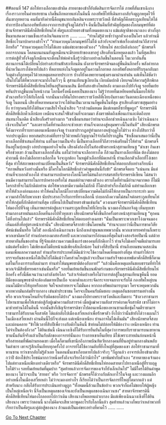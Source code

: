 ##ตอนที่ 147 ต่อให้ทางเลือกของข้าผิด สายตาของข้าก็ยังตัดสินการจัดการได้
ภาพที่สันเขาเฉิงกง เรื่องราวภายในค่ายเฮยซาน เกิดขึ้นอีกหลายแห่งในคืนนี้ กองทัพซีไห่ที่เดินทางกลับจิงตูถูกหยุดไว้ที่สันเขากุยหยวน คนที่มายังค่ายนี้คือมุขนายกอันหลินจากพระราชวังหลี ที่สำคัญก็คือตระกูลเทียนไห่ได้ทำการป้องกันกองทัพทั้งสองจากการเข้าสู่จิงตูได้สำเร็จ
คืนนี้เป็นคืนที่สำคัญที่สุดของโลกมนุษย์ที่ต่อต้านจักรพรรดินีศักดิ์สิทธิ์เทียนไห่ ศัตรูและฝ่ายตรงข้ามทั้งหมดของนาง แม้แต่ญาติของนางเอง ต่างก็ลุกขึ้นมาแสดงความแข็งแกร่งเกินจินตนาการ
……
……
“ท่านไม่รู้ด้วยซ้ำว่าลูกตัวเองเป็นใคร แล้วท่านมีสิทธิ์อะไรมาปกครองต้าโจว”
“ท่านควบคุมโลกมนุษย์ก็ไม่ได้ แล้วยังจะพร่ำเพ้อเรื่องต่อต้านวิถีสวรรค์อีกหรือ”
“ท่านควบคุมอะไรไม่ได้เลย แม้แต่ชะตาของตัวเอง”
“เทียนไห่ สละบัลลังก์เถอะ”
นักพรตจี้ออกจากถนน
โคลนบนถนนยังดูเหมือนจะมีรอยเท้าของเขาอยู่
เสียงสับเนื้อหยุดลงแล้ว ในที่สุดเสียงการต่อสู้ทั่วทั้งจิงตูก็เหมือนจะเตือนให้พ่อค้าเนื้อรู้ว่ามีบางอย่างเกิดขึ้นในตอนนี้
ในเวลาอันสั้น สถานการณ์ได้เปลี่ยนไปอย่างสะท้านฟ้าสะเทือนดิน
ผังลายจักรพรรดิจมลงสู่พื้นดินอีกครั้ง พลังค่ายกลที่น่าหวั่นเกรงได้หายไปแล้ว ที่หลายแห่งในจิงตูตกอยู่ในความโกลาหล กองทัพทั้งหลายที่รีบรุดกลับมาจิงตูต่างก็ถูกหยุดไว้ด้วยเหตุผลหลายประการ บ้างก็ยังคงพยายามพุ่งตรงมาผ่านห่าฝน แต่เห็นได้ชัดว่าเป็นไปไม่ได้ที่พวกเขาจะมาถึงในเร็วๆ นี้
สุสานเทียนซูเงียบงัน เงียบผิดปกติ เงียบจนให้ความรู้สึกพิกล
จักรพรรดินีศักดิ์สิทธิ์เทียนไห่ยืนอยู่ริมถนนเสิน มือทั้งสองข้างไพล่หลัง ตามองลงไปยังจิงตู รอยยิ้มเย้ยหยันปรากฏขึ้นบนใบหน้างาม
โลกนี้ครั้งหนึ่งเคยเป็นของนาง
ไม่รู้ว่ารอยยิ้มเหยียดหยันนี้มอบให้กับตัวนางหรือว่าให้กับโลกนี้
จากนั้นนางก็หันไปทางพระราชวังหลีที่เงียบงันทางตะวันตกตะเฉียงเหนือของจิงตู
ในตอนนี้ เสียงที่หลายคนคาดว่าจะได้ยินเป็นเวลานานก็พูดขึ้นในที่สุด
สุรเสียงสังฆราชสุขุมอย่างยิ่ง ทว่าทุกคนก็ยังได้ยินความเสียใจในน้ำเสียง
“เราล้วนผิดหมด มีแต่เหมยลี่ซาที่พูดถูก”
จักรพรรดินีศักดิ์สิทธิ์เลิกคิ้วเล็กน้อย เหมือนจะสนใจฟังส่วนที่จะตามมา
สังฆราชคิดถึงเพื่อนเก่าและคิดถึงบทสนทนาในอดีต น้ำเสียงก็เศร้าอย่างมาก “เขาเชื่อมาเสมอว่าท่านจะเลือกช่วยเฉินฉางเซิง ไม่ว่าเฉินฉางเซิงจะเป็นใคร”
“และตราบใดที่ท่านเลือกจะช่วยเขา ท่านก็จะตกลงสู่หลุมพรางนี้ในทันที”
เสียงนักพรตจี้ดังมาจากที่ราบทางตอนเหนือของจิงตู
ร่างเขาปรากฏอยู่ท่ามกลางหญ้าฤดูใบไม้ร่วง ห่างไปสิบกว่าลี้จากประตูเมือง หยกสมประสงค์ที่บรรจุไว้ด้วยพลังวิญญาณไร้จำกัดก็ปรากฏขึ้น
“ข้าเชื่อมาเสมอว่านี่เป็นทางเลือกที่ข้าเสนอให้ท่าน แต่ในความเป็นจริง นี่เป็นทางเลือกที่วิถีสวรรค์เตรียมไว้ให้ท่าน”
นักพรตจี้ยืนอยู่ในทุ่งหญ้า เอ่ยปากพูดอย่างใจเย็น เสียงดังก้องไปในท้องฟ้าตรงหน้าสุสานเทียนซู
“ฆ่าเขา กินเขาหรือช่วยเขา ล้วนเป็นทางเลือกทั้งสิ้น แต่ไม่ว่าท่านจะเลือกทางใด ก็ล้วนเป็นทางเลือกที่ผิด ต้องไม่ตอบคำถามนี้ ต้องไม่เลือกทางเลือกใด จึงจะถูกต้อง ในหมู่ตัวเลือกที่ผิดเหล่านี้ ท่านเลือกตัวเลือกที่โง่เขลาที่สุด ทำให้สภาพของท่านเปลี่ยนเป็นสิ้นหวัง”
จักรพรรดินีศักดิ์สิทธิ์เทียนไห่ตอบกลับอย่างเรียบนิ่ง “สภาพสิ้นหวังอย่างนั้นหรือ มีใครในโลกมีสิทธิ์กล่าวคำพูดเช่นนี้กับข้า”
นักพรตจี้ตอบ “แน่นอน มีแต่ท่านที่จะบอกตัวเองได้ ท่านสามารถปกครองโลกนี้โดยไม่สนถึงการสมรสกับจักรพรรดิเซียน ไม่สนว่าตนมีความสามารถในการปกครองหรือไม่ สนแต่อำนาจของตัวเอง ตราบใดที่ท่านมีอำนาจมากพอ ก็ไม่มีใครกล้าที่จะไม่ภักดีต่อท่าน ต่อให้พวกเขามีความคิดไม่ภักดี ก็ไม่กล้าทำเรื่องไม่ภักดี แต่ท่านเลือกเขา ทำให้ตัวเองอ่อนแอลง ทำให้คนในโลกมีโอกาสเปลี่ยนความคิดไม่ภักดีให้กลายเป็นการกระทำ มอบความกล้าให้กับพวกเขา นับประสาอะไรกับการที่ทางเลือกนี้ บ่งบอกถึงความไม่สนใจต่อตระกูลเทียนไห่ ทำให้กลุ่มที่ภักดีต่อท่านที่สุด เปลี่ยนไปเป็นฝ่ายตรงข้ามเช่นกัน”
ดวงเนตรจักรพรรดินีศักดิ์สิทธิ์เทียนไห่มองไปที่จิงตู เห็นภาพการต่อสู้และจวนตระกูลเทียนไห่ที่เงียบงัน
นางมองไปนอกจิงตู เห็นหุบเขาท่ามกลางสายฝนและเลือดที่นองไปทั่วหุบเขา
เสียงนักพรตจี้ดังขึ้นอีกครั้งตรงหน้าสุสานเทียนซู “ทุกคนได้ทิ้งท่านไปแล้ว”
จักรพรรดินีศักดิ์สิทธิ์เทียนไห่ตอบอย่างเฉยชา “นั่นเป็นเพราะพวกเขาโง่งมจนมองเห็นแค่สิ่งที่อยู่ตรงหน้าเท่านั้น”
เสียงนักพรตจี้สากห้าวขึ้นโดยพลัน
“ท่านจะบอกว่านี่เป็นการขาดวิสัยทัศน์เช่นนั้นหรือ ไม่ใช่! ลองนึกถึงเฉินกวนซง นึกถึงเหล่าขุนพลเทพพวกนั้น พวกเขาทรยศท่านก็เพราะพวกเขาผิดหวัง! ท่านปกครองมาสองร้อยปี และพวกเผ่ามารก็อ่อนแอที่สุดในช่วงสองร้อยปีมานี้ แต่ด้วยสายตาอันสั้นของท่าน ที่รู้จักแต่สงวนความแข็งแกร่งของคนที่ภักดีเอาไว้ ท่านจึงไม่เคยโจมตีเผ่ามารเลยแม้แต่ครั้งเดียว ไม่เพียงแค่ไม่คืบหน้าแม้เพียงสักเล็กน้อย ในช่วงยี่สิบปีมานี้ ท่านถึงยอมขนาดสละดินแดนเพื่อแลกความสงบ! ท่านบริหารประเทศได้ดีแม้ว่าจะใช้ความโหดเหี้ยมอย่างที่สุด ท่านทำให้การบรรจบกันของเหนือใต้เป็นไปได้ดีแม้ว่าโดยส่วนใหญ่แล้วจะเป็นความสำเร็จของเทพธิดาศักดิ์สิทธิ์ก็ตาม แต่ในเรื่องการรบกับเผ่ามาร ท่านทำให้มนุษยชาติต้องอับอาย!”
“แล้วนั่นคือเหตุผลอันชอบธรรมที่ทำให้พวกเจ้ามีสิทธิ์ทรยศเราเช่นนั้นหรือ”
รอยยิ้มเย้ยแย้มขึ้นบนพักตร์งามของจักรพรรดินีศักดิ์สิทธิ์เทียนไห่อีกครั้ง
ครั้งนี้ชัดเจนว่านางกำลังเย้ยโลก
“แล้วเจ้าคิดบ้างหรือไม่ว่าการต่อสู้ในสุสานเทียนซูคืนนี้ ยอดฝีมือของมนุษยชาติจะต้องล้มตายเป็นเบือ จะตกต่ำและกระจัดกระจายจนยากจะรับได้ กองทัพใหญ่บนถนนไม่มีทางให้บุกหรือถอย จิตใจเหล่าทหารจะไม่มั่นคง หากกองทัพเผ่ามารบุกมา ใครจะหยุดพวกมัน หากพวกมันถล่มที่ราบกลาง เข่นฆ่าประชาชน ใครจะเป็นคนรับผิดชอบ เหตุผลอันชอบธรรมอย่างนั้นหรือ พวกเจ้าคนไหนที่จะรับผิดชอบได้บ้าง”
นางมองไปทางพระราชวังหลีและยิ้มเยาะ
“ข้าลวงราชามารไปหานซานเพื่อให้เขาต่อสู้กับผู้เฒ่าความลับสวรรค์ เมื่อผู้เฒ่าความลับสวรรค์บาดเจ็บสาหัส เขาก็ไม่อาจมาช่วยท่านได้ในคืนนี้ จากนั้นข้าก็เชิญจักรพรรดิขาวไปตอนเหนือของหานซานเพื่อซุ่มโจมตีราชามาร ราชามารได้รับบาดเจ็บสาหัส ได้แต่กลับไปเมืองเสวี่ยเหล่าเพื่อรักษาตัว ยิ่งไปกว่านั้นข้ายังได้วางแผนไว้ในเมืองเสวี่ยเหล่า ผ่านคืนนี้ไปก็จะส่งผล แต่เหนียงเหนียง ท่านอาจไม่ได้เห็นมัน”
เสียงนักพรตจี้สงบและผ่อนคลาย “ข้าใช้เวลายี่สิบปีเพื่อวางกับดักในคืนนี้ ข้าย่อมไม่ปล่อยให้มีช่องว่าง เหนียงเหนียง ท่านไม่จำเป็นต้องกังวล”
ได้ยินเช่นนี้ เฉินฉางเซิงก็ได้รับการยืนยันในที่สุดว่าการพบกับราชามารบนเขาหานซานนั้นอันที่จริงแล้วเป็นกับดักของอาจารย์นั่นเอง
ร่างกายเขาเย็นเยียบ มิใช่เพราะสายฝนก่อนหน้านี้หรือสายลมที่พัดผ่านยอดเขา
เมื่อใดก็ตามที่เขานึกถึงภาพบัณฑิตวัยกลางคนที่ยืนอยู่ท่ามกลางต้นพลับริมลำธาร เขาจะรู้สึกเย็นเยียบทุกครั้งไป
อาจารย์ได้ใช้ความลับที่ยิ่งใหญ่ที่สุดของเขา ล่อให้ราชามารมาที่หานซาน ทว่าเขากลับไม่รู้ตัวเลย
ในตอนนั้นเขาเกือบตายไปแล้วจริงๆ
“ก็ถูกแล้ว อาจารย์เลี้ยงข้ามาสิบกว่าปี ต้องใช้ประโยชน์มากกว่าหนึ่งครั้งถึงจะเรียกได้ว่ามีกำไร”
เขาพึมพำกับตัวเอง
“สายตาของเจ้ามองไปแต่ทางเหนือเพียงอย่างเดียวหรือ”
จักรพรรดินีศักดิ์สิทธิ์เทียนไห่ทอดสายตาไปทางเหนือสู่ที่ราบฤดูใบไม้ร่วง รอยยิ้มเย้ยแย้มที่มุมปาก “สุดท้ายแล้วการจัดการของเจ้าก็ยังเล็กเกินไป”
ไม่มีใครได้ยินคำพูดของนาง
ไม่ว่าจะเป็น ‘สายตา’ หรือ ‘การจัดการ’
นักพรตจี้ได้วางกับดักเอาไว้ในจิงตู และวางแผนอีกอย่างหนึ่งในเมืองเสวี่ยเหล่า ไม่ว่าจะมองอย่างไร ก็เรียกได้ว่าเป็นการจัดการที่ใหญ่โตมากแล้ว แต่สำหรับนาง กลับได้รับการประเมินอย่างดูถูก
“ทั้งหมดนี้ล้วนเป็นข้ออ้าง พวกเจ้าก็แค่ไม่ชอบให้ผู้หญิงเป็นใหญ่เหนือเจ้า นี่จึงเป็นเหตุผลของเจ้าและยังเป็นเหตุผลของเฉินกวนซง”
สายตาจักรพรรดินีศักดิ์สิทธิ์เทียนไห่มองไกลออกไปกว่าเดิม เสียงนางก็พลอยแผ่วเบาลง
มีแต่เพียงเฉินฉางเซิงที่ได้ยินเสียงนาง
เพราะว่าตอนนี้ นางไม่คิดจะเสียเวลาพูดอะไรกับโลกนี้แล้ว
สุดท้ายแล้วนางก็พบว่าเหล่าพวกที่เรียกว่าเป็นศัตรูและคู่ต่อสู้ของนาง ล้วนแต่เป็นแค่ขยะอย่างที่คาดไว้
……
……


[Go To Next Chapter]( ./657.md)